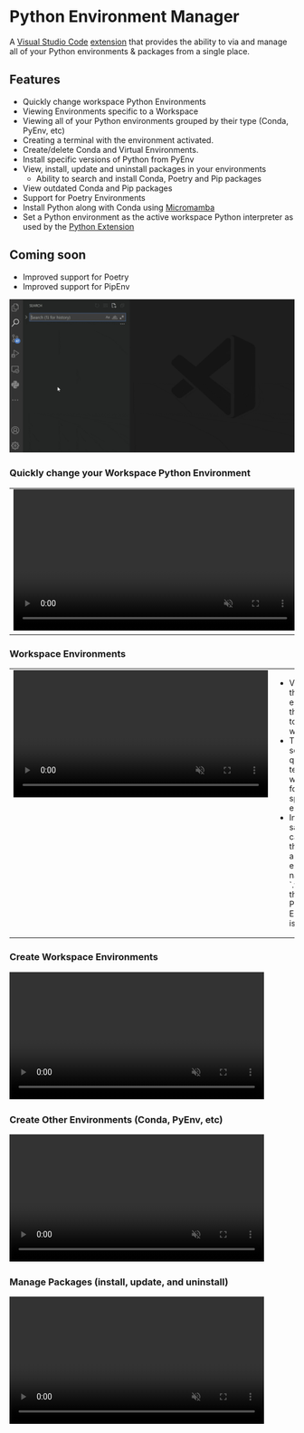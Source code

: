 # Python Environment Manager

A [Visual Studio Code](https://code.visualstudio.com/) [extension](https://marketplace.visualstudio.com/items?itemName=ms-toolsai.jupyter) that provides the ability to via and manage all of your Python environments & packages from a single place.

## Features
* Quickly change workspace Python Environments
* Viewing Environments specific to a Workspace
* Viewing all of your Python environments grouped by their type (Conda, PyEnv, etc)
* Creating a terminal with the environment activated.
* Create/delete Conda and Virtual Environments.
* Install specific versions of Python from PyEnv
* View, install, update and uninstall packages in your environments
    * Ability to search and install Conda, Poetry and Pip packages
* View outdated Conda and Pip packages
* Support for Poetry Environments
* Install Python along with Conda using [Micromamba](https://mamba.readthedocs.io/en/latest/user_guide/micromamba.html)
* Set a Python environment as the active workspace Python interpreter as used by the [Python Extension](https://marketplace.visualstudio.com/items?itemName=ms-python.python)

## Coming soon
* Improved support for Poetry
* Improved support for PipEnv


<img src=https://raw.githubusercontent.com/DonJayamanne/vscode-python-manager/environmentManager/resources/demo.gif>

### Quickly change your Workspace Python Environment

<table>
  <tr>
    <td valign="top">
    <video autoplay loop muted markdown="1" height="250px" >
        <source src="./images/activeWorkspaceEnv.mp4" type="video/mp4" markdown="1" >
    </video>
    </td>
    <td valign="top">
    <ul>
<li> Find your environment and just click on the ★ (star) icon.</li>
</ul>
    </td>
  </tr>
 </table>

### Workspace Environments

<table>
  <tr>
    <td valign="top">
    <video autoplay loop muted markdown="1" width="450px" >
        <source src="./images/workspaceEnvs.mp4" type="video/mp4" markdown="1" >
    </video>
    </td>
    <td valign="top">
    <ul>
<li> View all of the Python environments that belong to the current workspace.</li>
<li> This can serve as a quick way to tell that a workspace folder has a specific environment.</li>
<li> In this sample, one can see that the folder as a virtual environment named `.venv` but the active Python Enviornment is `base`.</li>
</ul>
    </td>
  </tr>
 </table>


### Create Workspace Environments

<video autoplay loop muted markdown="1" width="450px" >
    <source src="./images/createVenv.mp4" type="video/mp4" markdown="1" >
</video>

### Create Other Environments (Conda, PyEnv, etc)

<video autoplay loop muted markdown="1" width="450px" >
    <source src="./images/createVenv.mp4" type="video/mp4" markdown="1" >
</video>


### Manage Packages (install, update, and uninstall)

<video autoplay loop muted markdown="1" width="450px" >
    <source src="./images/managePackages.mp4" type="video/mp4" markdown="1" >
</video>

